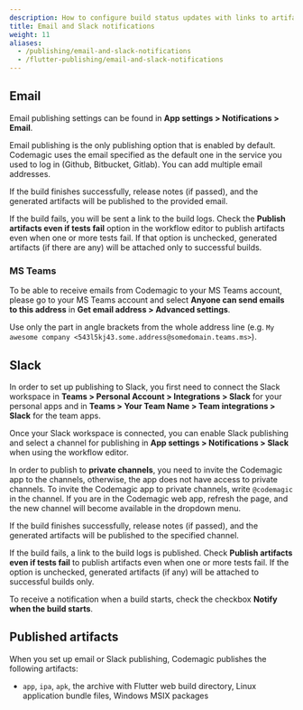 ```yaml
---
description: How to configure build status updates with links to artifacts in the Flutter workflow editor
title: Email and Slack notifications
weight: 11
aliases: 
  - /publishing/email-and-slack-notifications
  - /flutter-publishing/email-and-slack-notifications
---
```


## Email

Email publishing settings can be found in **App settings > Notifications > Email**.

Email publishing is the only publishing option that is enabled by default. Codemagic uses the email specified as the default one in the service you used to log in (Github, Bitbucket, Gitlab). You can add multiple email addresses.

If the build finishes successfully, release notes (if passed), and the generated artifacts will be published to the provided email.

If the build fails, you will be sent a link to the build logs. Check the **Publish artifacts even if tests fail** option in the workflow editor to publish artifacts even when one or more tests fail. If that option is unchecked, generated artifacts (if there are any) will be attached only to successful builds.

### MS Teams

To be able to receive emails from Codemagic to your MS Teams account, please go to your MS Teams account and select **Anyone can send emails to this address** in **Get email address > Advanced settings**.

Use only the part in angle brackets from the whole address line (e.g. `My awesome company <543l5kj43.some.address@somedomain.teams.ms>`).

## Slack

In order to set up publishing to Slack, you first need to connect the Slack workspace in **Teams > Personal Account > Integrations > Slack** for your personal apps and in **Teams > Your Team Name > Team integrations > Slack** for the team apps.

Once your Slack workspace is connected, you can enable Slack publishing and select a channel for publishing in **App settings > Notifications > Slack** when using the workflow editor.

In order to publish to **private channels**, you need to invite the Codemagic app to the channels, otherwise, the app does not have access to private channels. To invite the Codemagic app to private channels, write `@codemagic` in the channel. If you are in the Codemagic web app, refresh the page, and the new channel will become available in the dropdown menu.

If the build finishes successfully, release notes (if passed), and the generated artifacts will be published to the specified channel.

If the build fails, a link to the build logs is published. Check **Publish artifacts even if tests fail** to publish artifacts even when one or more tests fail. If the option is unchecked, generated artifacts (if any) will be attached to successful builds only.

To receive a notification when a build starts, check the checkbox **Notify when the build starts**.

## Published artifacts

When you set up email or Slack publishing, Codemagic publishes the following artifacts:

- `app`, `ipa`, `apk`, the archive with Flutter web build directory, Linux application bundle files, Windows MSIX packages
